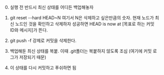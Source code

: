 0. 실행 전 반드시 최신 상태를 어디든 백업해놓자

1. git reset --hard HEAD~N
여기서 N은 삭제하고 싶은만큼의 숫자. 현재 노드가 최신 노드인 것을 확인하고 삭제하자
성공하면 HEAD is now at [목표로 하는 커밋 ID와 메시지]가 뜬다.

2. git push -f
강제로 커밋을 삭제한다.

3. 백업해둔 최신 상태를 복붙. 이때 .git폴더는 복붙하지 않도록 조심 (여기에 커밋 로그가 저장되기 때문)

4. 이 상태를 다시 커밋하고 푸쉬하면 됨